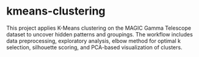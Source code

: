 # kmeans-clustering
This project applies K-Means clustering on the MAGIC Gamma Telescope dataset to uncover hidden patterns and groupings. The workflow includes data preprocessing, exploratory analysis, elbow method for optimal k selection, silhouette scoring, and PCA-based visualization of clusters.
